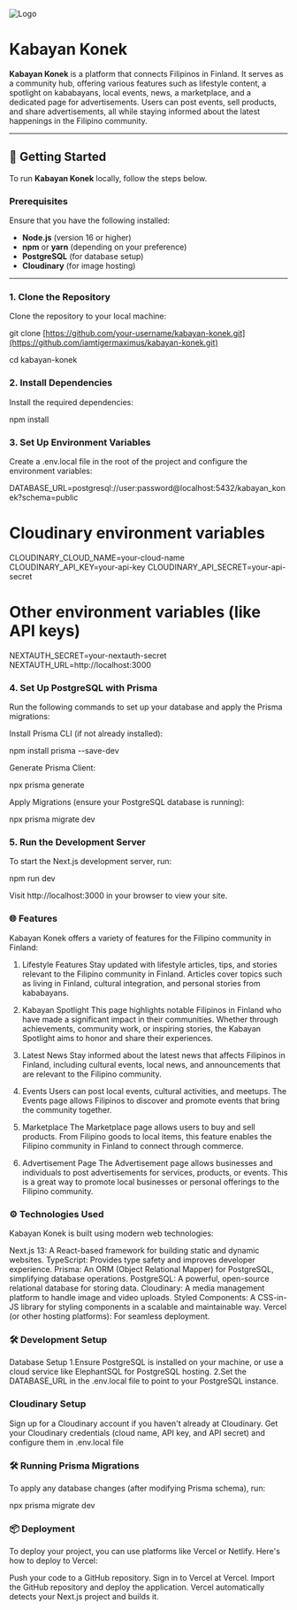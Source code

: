 ![Logo](assets/kabayankonek.png)

# Kabayan Konek

**Kabayan Konek** is a platform that connects Filipinos in Finland. It serves as a community hub, offering various features such as lifestyle content, a spotlight on kababayans, local events, news, a marketplace, and a dedicated page for advertisements. Users can post events, sell products, and share advertisements, all while staying informed about the latest happenings in the Filipino community.

---

## 🚀 **Getting Started**

To run **Kabayan Konek** locally, follow the steps below.

### Prerequisites

Ensure that you have the following installed:

- **Node.js** (version 16 or higher)
- **npm** or **yarn** (depending on your preference)
- **PostgreSQL** (for database setup)
- **Cloudinary** (for image hosting)

---

### 1. Clone the Repository

Clone the repository to your local machine:

git clone [https://github.com/your-username/kabayan-konek.git](https://github.com/iamtigermaximus/kabayan-konek.git)

cd kabayan-konek

### 2. Install Dependencies

Install the required dependencies:

npm install

### 3. Set Up Environment Variables

Create a .env.local file in the root of the project and configure the environment variables:

DATABASE_URL=postgresql://user:password@localhost:5432/kabayan_konek?schema=public

# Cloudinary environment variables

CLOUDINARY_CLOUD_NAME=your-cloud-name
CLOUDINARY_API_KEY=your-api-key
CLOUDINARY_API_SECRET=your-api-secret

# Other environment variables (like API keys)

NEXTAUTH_SECRET=your-nextauth-secret
NEXTAUTH_URL=http://localhost:3000

### 4. Set Up PostgreSQL with Prisma

Run the following commands to set up your database and apply the Prisma migrations:

Install Prisma CLI (if not already installed):

npm install prisma --save-dev

Generate Prisma Client:

npx prisma generate

Apply Migrations (ensure your PostgreSQL database is running):

npx prisma migrate dev

### 5. Run the Development Server

To start the Next.js development server, run:

npm run dev

Visit http://localhost:3000 in your browser to view your site.

### 🌐 Features

Kabayan Konek offers a variety of features for the Filipino community in Finland:

1. Lifestyle Features
   Stay updated with lifestyle articles, tips, and stories relevant to the Filipino community in Finland. Articles cover topics such as living in Finland, cultural integration, and personal stories from kababayans.

2. Kabayan Spotlight
   This page highlights notable Filipinos in Finland who have made a significant impact in their communities. Whether through achievements, community work, or inspiring stories, the Kabayan Spotlight aims to honor and share their experiences.

3. Latest News
   Stay informed about the latest news that affects Filipinos in Finland, including cultural events, local news, and announcements that are relevant to the Filipino community.

4. Events
   Users can post local events, cultural activities, and meetups. The Events page allows Filipinos to discover and promote events that bring the community together.

5. Marketplace
   The Marketplace page allows users to buy and sell products. From Filipino goods to local items, this feature enables the Filipino community in Finland to connect through commerce.

6. Advertisement Page
   The Advertisement page allows businesses and individuals to post advertisements for services, products, or events. This is a great way to promote local businesses or personal offerings to the Filipino community.

### ⚙️ Technologies Used

Kabayan Konek is built using modern web technologies:

Next.js 13: A React-based framework for building static and dynamic websites.
TypeScript: Provides type safety and improves developer experience.
Prisma: An ORM (Object Relational Mapper) for PostgreSQL, simplifying database operations.
PostgreSQL: A powerful, open-source relational database for storing data.
Cloudinary: A media management platform to handle image and video uploads.
Styled Components: A CSS-in-JS library for styling components in a scalable and maintainable way.
Vercel (or other hosting platforms): For seamless deployment.

### 🛠️ Development Setup

Database Setup
1.Ensure PostgreSQL is installed on your machine, or use a cloud service like ElephantSQL for PostgreSQL hosting.
2.Set the DATABASE_URL in the .env.local file to point to your PostgreSQL instance.

### Cloudinary Setup

Sign up for a Cloudinary account if you haven't already at Cloudinary.
Get your Cloudinary credentials (cloud name, API key, and API secret) and configure them in .env.local file

### 🛠️ Running Prisma Migrations

To apply any database changes (after modifying Prisma schema), run:

npx prisma migrate dev

### 📦 Deployment

To deploy your project, you can use platforms like Vercel or Netlify. Here's how to deploy to Vercel:

Push your code to a GitHub repository.
Sign in to Vercel at Vercel.
Import the GitHub repository and deploy the application.
Vercel automatically detects your Next.js project and builds it.
